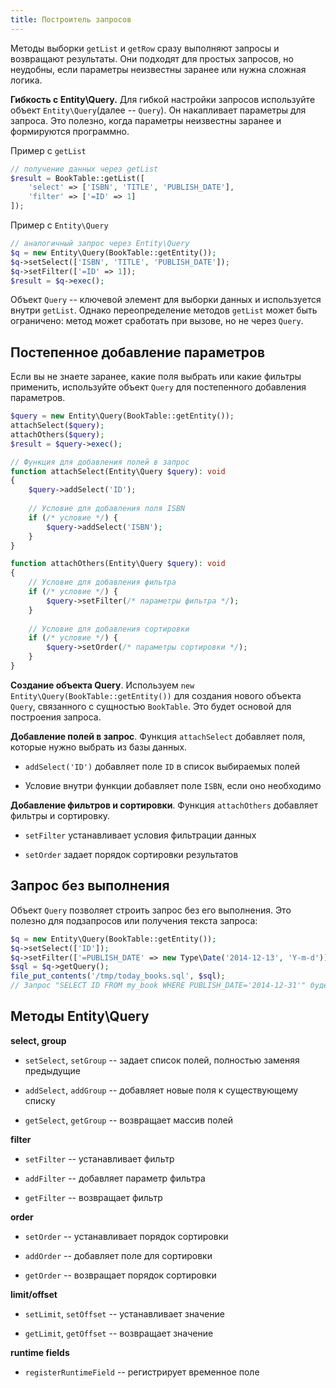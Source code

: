 ```yaml
---
title: Построитель запросов
---
```


Методы выборки `getList` и `getRow` сразу выполняют запросы и возвращают результаты. Они подходят для простых запросов, но неудобны, если параметры неизвестны заранее или нужна сложная логика.

**Гибкость с Entity\\Query.** Для гибкой настройки запросов используйте объект `Entity\Query`(далее -- `Query`). Он накапливает параметры для запроса. Это полезно, когда параметры неизвестны заранее и формируются программно.

Пример с `getList`

```php
// получение данных через getList
$result = BookTable::getList([
    'select' => ['ISBN', 'TITLE', 'PUBLISH_DATE'],
    'filter' => ['=ID' => 1]
]);
```

Пример с `Entity\Query`

```php
// аналогичный запрос через Entity\Query
$q = new Entity\Query(BookTable::getEntity());
$q->setSelect(['ISBN', 'TITLE', 'PUBLISH_DATE']);
$q->setFilter(['=ID' => 1]);
$result = $q->exec();
```

Объект `Query` -- ключевой элемент для выборки данных и используется внутри `getList`. Однако переопределение методов `getList` может быть ограничено: метод может сработать при вызове, но не через `Query`.

## Постепенное добавление параметров

Если вы не знаете заранее, какие поля выбрать или какие фильтры применить, используйте объект `Query` для постепенного добавления параметров.

```php
$query = new Entity\Query(BookTable::getEntity());
attachSelect($query);
attachOthers($query);
$result = $query->exec();

// Функция для добавления полей в запрос
function attachSelect(Entity\Query $query): void
{
    $query->addSelect('ID');
    
    // Условие для добавления поля ISBN
    if (/* условие */) {
        $query->addSelect('ISBN');
    }
}

function attachOthers(Entity\Query $query): void
{
    // Условие для добавления фильтра
    if (/* условие */) {
        $query->setFilter(/* параметры фильтра */);
    }
    
    // Условие для добавления сортировки
    if (/* условие */) {
        $query->setOrder(/* параметры сортировки */);
    }
}
```

**Создание объекта Query**. Используем `new Entity\Query(BookTable::getEntity())` для создания нового объекта `Query`, связанного с сущностью `BookTable`. Это будет основой для построения запроса.

**Добавление полей в запрос**. Функция `attachSelect` добавляет поля, которые нужно выбрать из базы данных.

-  `addSelect('ID')` добавляет поле `ID` в список выбираемых полей

-  Условие внутри функции добавляет поле `ISBN`, если оно необходимо

**Добавление фильтров и сортировки**. Функция `attachOthers` добавляет фильтры и сортировку.

-  `setFilter` устанавливает условия фильтрации данных

-  `setOrder` задает порядок сортировки результатов

## Запрос без выполнения

Объект `Query` позволяет строить запрос без его выполнения. Это полезно для подзапросов или получения текста запроса:

```php
$q = new Entity\Query(BookTable::getEntity());
$q->setSelect(['ID']);
$q->setFilter(['=PUBLISH_DATE' => new Type\Date('2014-12-13', 'Y-m-d')]);
$sql = $q->getQuery();
file_put_contents('/tmp/today_books.sql', $sql);
// Запрос "SELECT ID FROM my_book WHERE PUBLISH_DATE='2014-12-31'" будет сохранен в файл, но не выполнен.
```

## Методы Entity\\Query

**select, group**

-  `setSelect`, `setGroup` -- задает список полей, полностью заменяя предыдущие

-  `addSelect`, `addGroup` -- добавляет новые поля к существующему списку

-  `getSelect`, `getGroup` -- возвращает массив полей

**filter**

-  `setFilter` -- устанавливает фильтр

-  `addFilter` -- добавляет параметр фильтра

-  `getFilter` -- возвращает фильтр

**order**

-  `setOrder` -- устанавливает порядок сортировки

-  `addOrder` -- добавляет поле для сортировки

-  `getOrder` -- возвращает порядок сортировки

**limit/offset**

-  `setLimit`, `setOffset` -- устанавливает значение

-  `getLimit`, `getOffset` -- возвращает значение

**runtime fields**

-  `registerRuntimeField` -- регистрирует временное поле